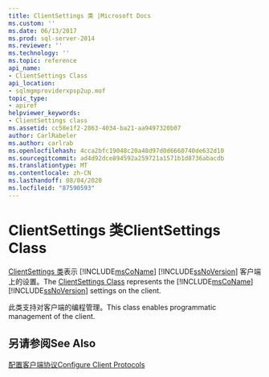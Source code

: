 ```yaml
---
title: ClientSettings 类 |Microsoft Docs
ms.custom: ''
ms.date: 06/13/2017
ms.prod: sql-server-2014
ms.reviewer: ''
ms.technology: ''
ms.topic: reference
api_name:
- ClientSettings Class
api_location:
- sqlmgmproviderxpsp2up.mof
topic_type:
- apiref
helpviewer_keywords:
- ClientSettings class
ms.assetid: cc58e1f2-2863-4034-ba21-aa9497320b07
author: CarlRabeler
ms.author: carlrab
ms.openlocfilehash: 4cca2bfc19048c20a48d97d0d6660740de632d10
ms.sourcegitcommit: ad4d92dce894592a259721a1571b1d8736abacdb
ms.translationtype: MT
ms.contentlocale: zh-CN
ms.lasthandoff: 08/04/2020
ms.locfileid: "87590593"
---
```

# <a name="clientsettings-class"></a><span data-ttu-id="1fed5-102">ClientSettings 类</span><span class="sxs-lookup"><span data-stu-id="1fed5-102">ClientSettings Class</span></span>
  <span data-ttu-id="1fed5-103">[ClientSettings 类](clientsettings-class.md)表示 [!INCLUDE[msCoName](../../includes/msconame-md.md)] [!INCLUDE[ssNoVersion](../../includes/ssnoversion-md.md)] 客户端上的设置。</span><span class="sxs-lookup"><span data-stu-id="1fed5-103">The [ClientSettings Class](clientsettings-class.md) represents the [!INCLUDE[msCoName](../../includes/msconame-md.md)] [!INCLUDE[ssNoVersion](../../includes/ssnoversion-md.md)] settings on the client.</span></span>  
  
 <span data-ttu-id="1fed5-104">此类支持对客户端的编程管理。</span><span class="sxs-lookup"><span data-stu-id="1fed5-104">This class enables programmatic management of the client.</span></span>  
  
## <a name="see-also"></a><span data-ttu-id="1fed5-105">另请参阅</span><span class="sxs-lookup"><span data-stu-id="1fed5-105">See Also</span></span>  
 [<span data-ttu-id="1fed5-106">配置客户端协议</span><span class="sxs-lookup"><span data-stu-id="1fed5-106">Configure Client Protocols</span></span>](https://technet.microsoft.com/library/ms181035.aspx)  
  
  
